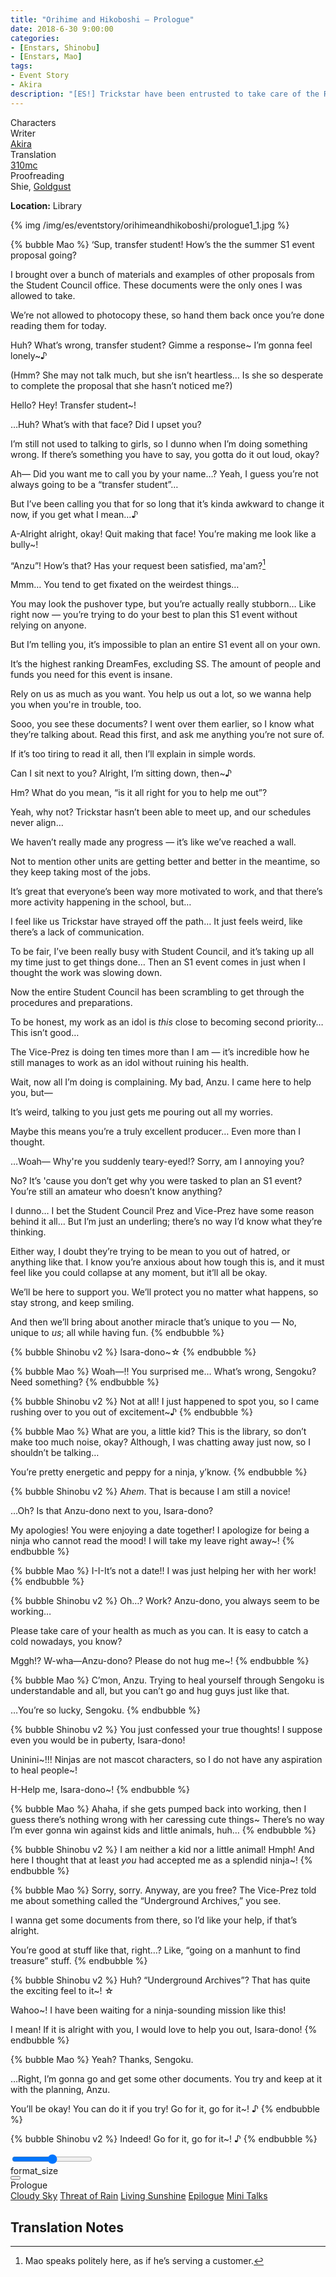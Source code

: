 ```yaml
---
title: "Orihime and Hikoboshi – Prologue"
date: 2018-6-30 9:00:00
categories:
- [Enstars, Shinobu]
- [Enstars, Mao]
tags:
- Event Story
- Akira
description: "[ES!] Trickstar have been entrusted to take care of the Ryuseitai first years due to Chiaki and Kanata being unavailable. However, Subaru becomes upset with the first years for not knowing what to do…"
---
```

<div class="three-wrapper" style="--storyColor:#5ac189;--storyColor-rgb:90,193,137;--storyColor-h:147.4;--storyColor-s:45.4%;--storyColor-l:55.5%;">
    <div class="info-area">
        <div class="info">
            <div class="info-item characters">
                <div class="label">
                    Characters
                </div>
                <div class="value">
                <a href="/categories/Enstars/Shinobu" character="Shinobu"></a>
                <a href="/categories/Enstars/Mao" character="Mao"></a>
                </div>
            </div>
            <div class="info-item one">
                <div class="label">
                    Writer
                </div>
                <div class="value">
                    <a href="/tags/Akira/">Akira</a>
                </div>
            </div>
            <div class="info-item two">
                <div class="label">
                    Translation
                </div>
                <div class="value">
                    <a href="/about">310mc</a>
                </div>
            </div>
            <div class="info-item three">
                <div class="label">
                   Proofreading
                </div>
                <div class="value">
                    Shie, <a href="https://twitter.com/goldgust">Goldgust</a>
                </div>
            </div>
        </div>
    </div>
</div>

<!-- more -->

<div class="msr-location">
    <p><span><b>Location:</b> Library</span></p>
</div>

{% img /img/es/eventstory/orihimeandhikoboshi/prologue1_1.jpg %}

{% bubble Mao %}
‘Sup, transfer student! How’s the the summer S1 event proposal going?

I brought over a bunch of materials and examples of other proposals from the Student Council office. These documents were the only ones I was allowed to take.

We’re not allowed to photocopy these, so hand them back once you’re done reading them for today.

Huh? What’s wrong, transfer student? Gimme a response\~ I’m gonna feel lonely\~♪

<th>(Hmm? She may not talk much, but she isn’t heartless… Is she so desperate to complete the proposal that she hasn’t noticed me?)</th>

Hello? Hey! Transfer student~!

…Huh? What’s with that face? Did I upset you?

I’m still not used to talking to girls, so I dunno when I’m doing something wrong. If there’s something you have to say, you gotta do it out loud, okay?

Ah— Did you want me to call you by your name…? Yeah, I guess you’re not always going to be a “transfer student”…

But I’ve been calling you that for so long that it’s kinda awkward to change it now, if you get what I mean…♪

A-Alright alright, okay! Quit making that face! You’re making me look like a bully~!

“Anzu”! How’s that? Has your request been satisfied, ma'am?[^1]

Mmm… You tend to get fixated on the weirdest things…

You may look the pushover type, but you’re actually really stubborn… Like right now — you’re trying to do your best to plan this S1 event without relying on anyone.

But I’m telling you, it’s impossible to plan an entire S1 event all on your own.

It’s the highest ranking DreamFes, excluding SS. The amount of people and funds you need for this event is insane.

Rely on us as much as you want. You help us out a lot, so we wanna help you when you're in trouble, too.

Sooo, you see these documents? I went over them earlier, so I know what they’re talking about. Read this first, and ask me anything you’re not sure of.

If it’s too tiring to read it all, then I’ll explain in simple words.

Can I sit next to you? Alright, I’m sitting down, then~♪

Hm? What do you mean, “is it all right for you to help me out”?

Yeah, why not? Trickstar hasn’t been able to meet up, and our schedules never align…

We haven’t really made any progress — it’s like we’ve reached a wall.

Not to mention other units are getting better and better in the meantime, so they keep taking most of the jobs.

It’s great that everyone’s been way more motivated to work, and that there’s more activity happening in the school, but…

I feel like us Trickstar have strayed off the path… It just feels weird, like there’s a lack of communication.

To be fair, I’ve been really busy with Student Council, and it’s taking up all my time just to get things done… Then an S1 event comes in just when I thought the work was slowing down.

Now the entire Student Council has been scrambling to get through the procedures and preparations.

To be honest, my work as an idol is *this* close to becoming second priority… This isn’t good…

The Vice-Prez is doing ten times more than I am — it’s incredible how he still manages to work as an idol without ruining his health.

Wait, now all I’m doing is complaining. My bad, Anzu. I came here to help you, but—

It’s weird, talking to you just gets me pouring out all my worries.

Maybe this means you’re a truly excellent producer… Even more than I thought.

…Woah— Why're you suddenly teary-eyed!? Sorry, am I annoying you?

No? It’s 'cause you don’t get why you were tasked to plan an S1 event? You’re still an amateur who doesn’t know anything?

I dunno… I bet the Student Council Prez and Vice-Prez have some reason behind it all… But I’m just an underling; there’s no way I’d know what they’re thinking.

Either way, I doubt they’re trying to be mean to you out of hatred, or anything like that. I know you’re anxious about how tough this is, and it must feel like you could collapse at any moment, but it’ll all be okay.

We’ll be here to support you. We’ll protect you no matter what happens, so stay strong, and keep smiling.

And then we’ll bring about another miracle that’s unique to you — No, unique to *us*; all while having fun.
{% endbubble %}

{% bubble Shinobu v2 %}
Isara-dono~☆
{% endbubble %}

{% bubble Mao %}
Woah—!! You surprised me… What’s wrong, Sengoku? Need something?
{% endbubble %}

{% bubble Shinobu v2 %}
Not at all! I just happened to spot you, so I came rushing over to you out of excitement~♪
{% endbubble %}

{% bubble Mao %}
What are you, a little kid? This is the library, so don’t make too much noise, okay? Although, I was chatting away just now, so I shouldn’t be talking…

You’re pretty energetic and peppy for a ninja, y’know.
{% endbubble %}

{% bubble Shinobu v2 %}
A<em>hem</em>. That is because I am still a novice!

…Oh? Is that Anzu-dono next to you, Isara-dono?

My apologies! You were enjoying a date together! I apologize for being a ninja who cannot read the mood! I will take my leave right away~!
{% endbubble %}

{% bubble Mao %}
I-I-It’s not a date!! I was just helping her with her work!
{% endbubble %}

{% bubble Shinobu v2 %}
Oh…? Work? Anzu-dono, you always seem to be working…

Please take care of your health as much as you can. It is easy to catch a cold nowadays, you know?

Mggh!? W-wha—Anzu-dono? Please do not hug me~!
{% endbubble %}

{% bubble Mao %}
C’mon, Anzu. Trying to heal yourself through Sengoku is understandable and all, but you can’t go and hug guys just like that.

…You’re so lucky, Sengoku.
{% endbubble %}

{% bubble Shinobu v2 %}
You just confessed your true thoughts! I suppose even you would be in puberty, Isara-dono!

Uninini\~!!! Ninjas are not mascot characters, so I do not have any aspiration to heal people\~!

H-Help me, Isara-dono~!
{% endbubble %}

{% bubble Mao %}
Ahaha, if she gets pumped back into working, then I guess there’s nothing wrong with her caressing cute things~ There’s no way I’m ever gonna win against kids and little animals, huh…
{% endbubble %}

{% bubble Shinobu v2 %}
I am neither a kid nor a little animal! Hmph! And here I thought that at least *you* had accepted me as a splendid ninja~!
{% endbubble %}

{% bubble Mao %}
Sorry, sorry. Anyway, are you free? The Vice-Prez told me about something called the “Underground Archives,” you see.

I wanna get some documents from there, so I’d like your help, if that’s alright.

You’re good at stuff like that, right…? Like, “going on a manhunt to find treasure” stuff.
{% endbubble %}

{% bubble Shinobu v2 %}
Huh? “Underground Archives”? That has quite the exciting feel to it~! ☆

Wahoo~! I have been waiting for a ninja-sounding mission like this!

I mean! If it is alright with you, I would love to help you out, Isara-dono!
{% endbubble %}

{% bubble Mao %}
Yeah? Thanks, Sengoku.

…Right, I’m gonna go and get some other documents. You try and keep at it with the planning, Anzu.

You’ll be okay! You can do it if you try! Go for it, go for it~! ♪
{% endbubble %}

{% bubble Shinobu v2 %}
Indeed! Go for it, go for it~! ♪
{% endbubble %}

<div class="navigation2">
    <div class="toolbar-wrapper">
        <div class="slider-container">
            <input type="range" min="1" max="5" value="3" class="slider">
        </div>
        <div class="toolbar">
            <a target="_blank" href="/translations" class="home-button" title="Translations Masterlist"><i class="fa fa-home"></i></a>
            <div class="toolbar__section">
                <a id="sliderDrop">
                    <span class="material-icons-round" title="Text Size">format_size</span>
                </a>
            </div>
            <a target="_blank" href="/orihime_and_hikoboshi" title="Index"><i class="fa fa-star"></i></a>
            <div class="dropup">
            <button class="dropbtn"><i class="fa fa-list-ol"></i></button>
                <div class="dropup-content">
                    <div>Prologue</div>
                    <a href="/orihime_and_hikoboshi/cloudy_sky">Cloudy Sky</a>
                    <a href="/orihime_and_hikoboshi/threat_of_rain">Threat of Rain</a>
                    <a href="/orihime_and_hikoboshi/living_sunshine">Living Sunshine</a>
                    <a href="/orihime_and_hikoboshi/epilogue">Epilogue</a>
                    <a href="/orihime_and_hikoboshi/#Mini-Talks">Mini Talks</a>
                </div>
            </div>
            <a href="/orihime_and_hikoboshi/cloudy_sky" title="Next Chapter: Cloudy Sky"><i class="fa fa-arrow-right"></i></a>
            <a href="#top" class="top-arrow" title="Back to Top"><i class="fa fa-arrow-up"></i></a>
        </div>
    </div>
</div>

## Translation Notes

[^1]: Mao speaks politely here, as if he’s serving a customer.
